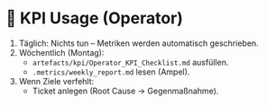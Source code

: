 # 📘 KPI Usage (Operator)

1) Täglich: Nichts tun – Metriken werden automatisch geschrieben.
2) Wöchentlich (Montag):
   - `artefacts/kpi/Operator_KPI_Checklist.md` ausfüllen.
   - `.metrics/weekly_report.md` lesen (Ampel).
3) Wenn Ziele verfehlt:
   - Ticket anlegen (Root Cause → Gegenmaßnahme).
